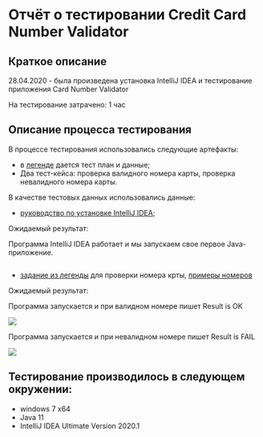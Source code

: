 # Отчёт о тестировании Credit Card Number Validator

## Краткое описание

28.04.2020 - была произведена установка IntelliJ IDEA и тестирование приложения Card Number Validator

На тестирование затрачено: 1 час

## Описание процесса тестирования

В процессе тестирования использовались следующие артефакты:

* в [легенде](https://github.com/netology-code/javaqa-homeworks/tree/master/intro#%D0%B7%D0%B0%D0%B4%D0%B0%D1%87%D0%B0-2---credit-card-number-validator) дается тест план и данные;
* Два тест-кейса: проверка валидного номера карты, проверка невалидного номера карты.

В качестве тестовых данных использовались данные:
* [руководство по установке IntelliJ IDEA](https://github.com/netology-code/javaqa-homeworks/blob/master/intro/idea.md);

Ожидаемый результат:

Программа IntelliJ IDEA работает и мы запускаем свое первое Java-приложение.

![]()

* [задание из легенды](https://github.com/netology-code/javaqa-homeworks/tree/master/intro#%D0%B7%D0%B0%D0%B4%D0%B0%D1%87%D0%B0-2---credit-card-number-validator) для проверки номера крты, [примеры номеров](https://www.freeformatter.com/credit-card-number-generator-validator.html)

Ожидаемый результат:

Программа запускается и при валидном номере пишет Result is OK

![](https://user-images.githubusercontent.com/63151504/80531863-b4e13c80-89b4-11ea-9875-6be249ffc783.png)

Программа запускается и при невалидном номере пишет Result is FAIL

![](https://user-images.githubusercontent.com/63151504/80531981-e528db00-89b4-11ea-87e1-f3f6aa54e265.png)

## Тестирование производилось в следующем окружении:
* windows 7 x64
* Java 11
* IntelliJ IDEA Ultimate Version 2020.1
